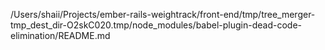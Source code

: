 /Users/shaii/Projects/ember-rails-weightrack/front-end/tmp/tree_merger-tmp_dest_dir-O2skC020.tmp/node_modules/babel-plugin-dead-code-elimination/README.md